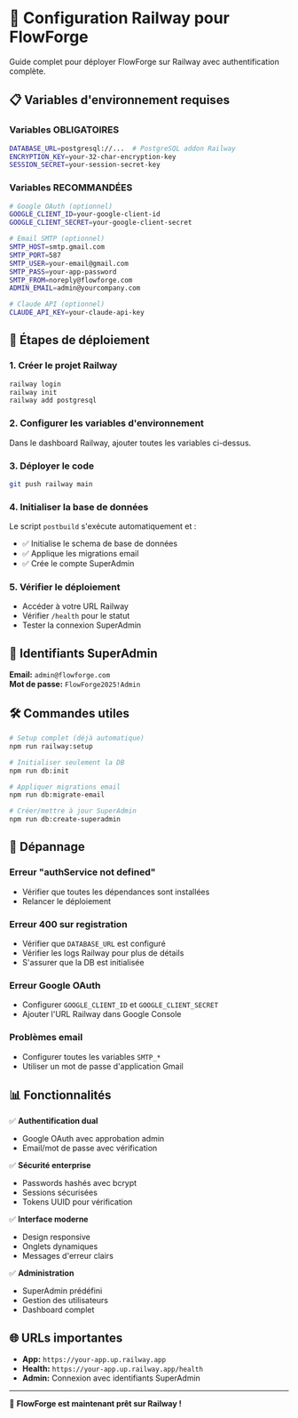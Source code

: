 # 🚀 Configuration Railway pour FlowForge

Guide complet pour déployer FlowForge sur Railway avec authentification complète.

## 📋 Variables d'environnement requises

### Variables OBLIGATOIRES
```bash
DATABASE_URL=postgresql://...  # PostgreSQL addon Railway
ENCRYPTION_KEY=your-32-char-encryption-key
SESSION_SECRET=your-session-secret-key
```

### Variables RECOMMANDÉES
```bash
# Google OAuth (optionnel)
GOOGLE_CLIENT_ID=your-google-client-id
GOOGLE_CLIENT_SECRET=your-google-client-secret

# Email SMTP (optionnel)
SMTP_HOST=smtp.gmail.com
SMTP_PORT=587
SMTP_USER=your-email@gmail.com
SMTP_PASS=your-app-password
SMTP_FROM=noreply@flowforge.com
ADMIN_EMAIL=admin@yourcompany.com

# Claude API (optionnel)
CLAUDE_API_KEY=your-claude-api-key
```

## 🔧 Étapes de déploiement

### 1. Créer le projet Railway
```bash
railway login
railway init
railway add postgresql
```

### 2. Configurer les variables d'environnement
Dans le dashboard Railway, ajouter toutes les variables ci-dessus.

### 3. Déployer le code
```bash
git push railway main
```

### 4. Initialiser la base de données
Le script `postbuild` s'exécute automatiquement et :
- ✅ Initialise le schema de base de données
- ✅ Applique les migrations email
- ✅ Crée le compte SuperAdmin

### 5. Vérifier le déploiement
- Accéder à votre URL Railway
- Vérifier `/health` pour le statut
- Tester la connexion SuperAdmin

## 🔐 Identifiants SuperAdmin

**Email:** `admin@flowforge.com`  
**Mot de passe:** `FlowForge2025!Admin`

## 🛠️ Commandes utiles

```bash
# Setup complet (déjà automatique)
npm run railway:setup

# Initialiser seulement la DB
npm run db:init

# Appliquer migrations email
npm run db:migrate-email

# Créer/mettre à jour SuperAdmin
npm run db:create-superadmin
```

## 🐛 Dépannage

### Erreur "authService not defined"
- Vérifier que toutes les dépendances sont installées
- Relancer le déploiement

### Erreur 400 sur registration
- Vérifier que `DATABASE_URL` est configuré
- Vérifier les logs Railway pour plus de détails
- S'assurer que la DB est initialisée

### Erreur Google OAuth
- Configurer `GOOGLE_CLIENT_ID` et `GOOGLE_CLIENT_SECRET`
- Ajouter l'URL Railway dans Google Console

### Problèmes email
- Configurer toutes les variables `SMTP_*`
- Utiliser un mot de passe d'application Gmail

## 📊 Fonctionnalités

✅ **Authentification dual**
- Google OAuth avec approbation admin
- Email/mot de passe avec vérification

✅ **Sécurité enterprise**
- Passwords hashés avec bcrypt
- Sessions sécurisées
- Tokens UUID pour vérification

✅ **Interface moderne**
- Design responsive
- Onglets dynamiques
- Messages d'erreur clairs

✅ **Administration**
- SuperAdmin prédéfini
- Gestion des utilisateurs
- Dashboard complet

## 🌐 URLs importantes

- **App:** `https://your-app.up.railway.app`
- **Health:** `https://your-app.up.railway.app/health`
- **Admin:** Connexion avec identifiants SuperAdmin

---

🎉 **FlowForge est maintenant prêt sur Railway !**